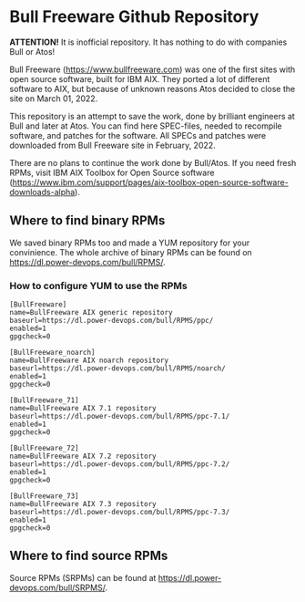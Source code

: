 # Bull Freeware Github Repository

**ATTENTION!** It is inofficial repository. It has nothing to do with companies Bull or Atos!

Bull Freeware (https://www.bullfreeware.com) was one of the first sites with open source software, built for IBM AIX. 
They ported a lot of different software to AIX, but because of unknown reasons Atos decided to
close the site on March 01, 2022.

This repository is an attempt to save the work, done by brilliant engineers at Bull and later at Atos. 
You can find here SPEC-files, needed to recompile software, and patches for the software. All SPECs and
patches were downloaded from Bull Freeware site in February, 2022.

There are no plans to continue the work done by Bull/Atos. If you need fresh RPMs, visit IBM AIX Toolbox
for Open Source software (https://www.ibm.com/support/pages/aix-toolbox-open-source-software-downloads-alpha).

## Where to find binary RPMs

We saved binary RPMs too and made a YUM repository for your convinience. The whole archive of binary RPMs
can be found on https://dl.power-devops.com/bull/RPMS/.

### How to configure YUM to use the RPMs

```
[BullFreeware]
name=BullFreeware AIX generic repository
baseurl=https://dl.power-devops.com/bull/RPMS/ppc/
enabled=1
gpgcheck=0
```

```
[BullFreeware_noarch]
name=BullFreeware AIX noarch repository
baseurl=https://dl.power-devops.com/bull/RPMS/noarch/
enabled=1
gpgcheck=0
```

```
[BullFreeware_71]
name=BullFreeware AIX 7.1 repository
baseurl=https://dl.power-devops.com/bull/RPMS/ppc-7.1/
enabled=1
gpgcheck=0
```

```
[BullFreeware_72]
name=BullFreeware AIX 7.2 repository
baseurl=https://dl.power-devops.com/bull/RPMS/ppc-7.2/
enabled=1
gpgcheck=0
```

```
[BullFreeware_73]
name=BullFreeware AIX 7.3 repository
baseurl=https://dl.power-devops.com/bull/RPMS/ppc-7.3/
enabled=1
gpgcheck=0
```

## Where to find source RPMs

Source RPMs (SRPMs) can be found at https://dl.power-devops.com/bull/SRPMS/.
